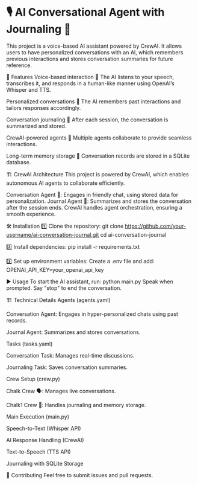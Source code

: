 <h1>🎙️ AI Conversational Agent with Journaling 📝</h1>


This project is a voice-based AI assistant powered by CrewAI. It allows users to have personalized conversations with an AI, which remembers previous interactions and stores conversation summaries for future reference.

🚀 Features
Voice-based interaction 🎤
The AI listens to your speech, transcribes it, and responds in a human-like manner using OpenAI’s Whisper and TTS.

Personalized conversations 💬
The AI remembers past interactions and tailors responses accordingly.

Conversation journaling 📖
After each session, the conversation is summarized and stored.

CrewAI-powered agents 🤖
Multiple agents collaborate to provide seamless interactions.

Long-term memory storage 🧠
Conversation records are stored in a SQLite database.

🏗️ CrewAI Architecture
This project is powered by CrewAI, which enables autonomous AI agents to collaborate efficiently.

Conversation Agent 🤖: Engages in friendly chat, using stored data for personalization.
Journal Agent 📜: Summarizes and stores the conversation after the session ends.
CrewAI handles agent orchestration, ensuring a smooth experience.

🛠️ Installation
1️⃣ Clone the repository:
git clone https://github.com/your-username/ai-conversation-journal.git
cd ai-conversation-journal

2️⃣ Install dependencies:
pip install -r requirements.txt

3️⃣ Set up environment variables:
Create a .env file and add:
OPENAI_API_KEY=your_openai_api_key

▶️ Usage
To start the AI assistant, run:
python main.py
Speak when prompted. Say "stop" to end the conversation.

🏗️ Technical Details
Agents (agents.yaml)

Conversation Agent: Engages in hyper-personalized chats using past records.

Journal Agent: Summarizes and stores conversations.

Tasks (tasks.yaml)

Conversation Task: Manages real-time discussions.

Journaling Task: Saves conversation summaries.

Crew Setup (crew.py)

Chalk Crew 🗣️: Manages live conversations.

Chalk1 Crew 📖: Handles journaling and memory storage.

Main Execution (main.py)

Speech-to-Text (Whisper API)

AI Response Handling (CrewAI)

Text-to-Speech (TTS API)

Journaling with SQLite Storage

🤝 Contributing
Feel free to submit issues and pull requests.
